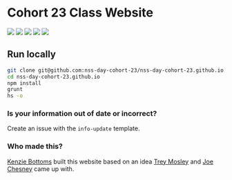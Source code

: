 # Cohort 23 Class Website

![](https://img.shields.io/badge/handlebars-v4.0.11-orange.svg)
![](https://img.shields.io/badge/browserify-v5.3.0-ff69b4.svg)
![](https://img.shields.io/badge/grunt-v1.0.2-yellow.svg)
![](https://img.shields.io/badge/data-static_json-lightgrey.svg)
![](https://img.shields.io/badge/css_framework-bootstrap-5F2C7C.svg)

## Run locally
```bash
git clone git@github.com:nss-day-cohort-23/nss-day-cohort-23.github.io.git
cd nss-day-cohort-23.github.io
npm install
grunt
hs -o
```

### Is your information out of date or incorrect?
Create an issue with the `info-update` template.

### Who made this?
[Kenzie Bottoms](https://github.com/kenziebottoms/) built this website based on an idea [Trey Mosley](https://github.com/iiimosley) and [Joe Chesney](https://github.com/joechesney) came up with.